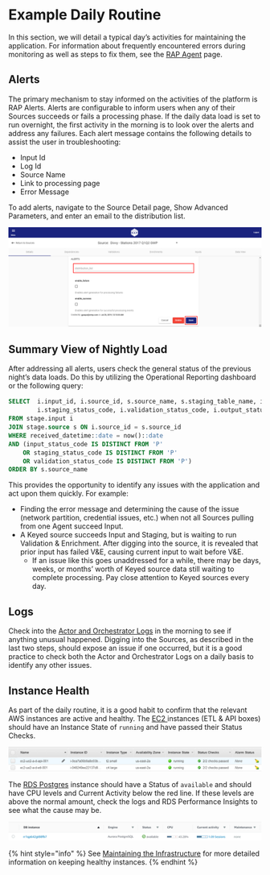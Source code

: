 # Example Daily Routine

In this section, we will detail a typical day’s activities for maintaining the application. For information about frequently encountered errors during monitoring as well as steps to fix them, see the [RAP Agent](rap-agent.md) page.

## Alerts

The primary mechanism to stay informed on the activities of the platform is RAP Alerts. Alerts are configurable to inform users when any of their Sources succeeds or fails a processing phase. If the daily data load is set to run overnight, the first activity in the morning is to look over the alerts and address any failures. Each alert message contains the following details to assist the user in troubleshooting:

* Input Id
* Log Id
* Source Name
* Link to processing page
* Error Message

To add alerts, navigate to the Source Detail page, Show Advanced Parameters, and enter an email to the distribution list.

![Add an Email to the Distribution List](../../.gitbook/assets/image%20%28154%29.png)

## Summary View of Nightly Load

After addressing all alerts, users check the general status of the previous night’s data loads. Do this by utilizing the Operational Reporting dashboard or the following query:

```sql
SELECT  i.input_id, i.source_id, s.source_name, s.staging_table_name, i.input_status_code, 
        i.staging_status_code, i.validation_status_code, i.output_status_code, *
FROM stage.input i
JOIN stage.source s ON i.source_id = s.source_id
WHERE received_datetime::date = now()::date
AND (input_status_code IS DISTINCT FROM 'P' 
    OR staging_status_code IS DISTINCT FROM 'P' 
    OR validation_status_code IS DISTINCT FROM 'P')
ORDER BY s.source_name
```

This provides the opportunity to identify any issues with the application and act upon them quickly. For example:

* Finding the error message and determining the cause of the issue \(network partition, credential issues, etc.\) when not all Sources pulling from one Agent succeed Input.
* A Keyed source succeeds Input and Staging, but is waiting to run Validation & Enrichment. After digging into the source, it is revealed that prior input has failed V&E, causing current input to wait before V&E.
  * If an issue like this goes unaddressed for a while, there may be days, weeks, or months’ worth of Keyed source data still waiting to complete processing. Pay close attention to Keyed sources every day.

## Logs

Check into the [Actor and Orchestrator Logs](checking-logs.md) in the morning to see if anything unusual happened. Digging into the Sources, as described in the last two steps, should expose an issue if one occurred, but it is a good practice to check both the Actor and Orchestrator Logs on a daily basis to identify any other issues.

## Instance Health

As part of the daily routine, it is a good habit to confirm that the relevant AWS instances are active and healthy. The [EC2 ](../maintaining-the-infrastructure/aws/ec2.md)instances \(ETL & API boxes\) should have an Instance State of `running` and have passed their Status Checks.

![Healthy EC2 Instances](../../.gitbook/assets/13.png)

The [RDS Postgres](../maintaining-the-infrastructure/postgres.md) instance should have a Status of `available` and should have CPU levels and Current Activity below the red line. If these levels are above the normal amount, check the logs and RDS Performance Insights to see what the cause may be.

![Healthy RDS  Postgres Instance](../../.gitbook/assets/14%20%281%29.png)

{% hint style="info" %}
See [Maintaining the Infrastructure](../maintaining-the-infrastructure/) for more detailed information on keeping healthy instances.
{% endhint %}

